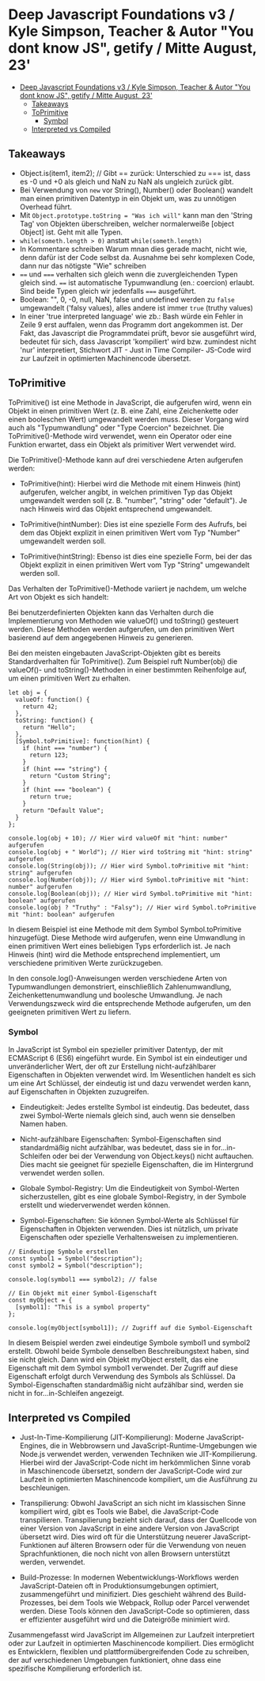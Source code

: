 # Deep Javascript Foundations v3 / Kyle Simpson, Teacher &  Autor "You dont know JS", getify / Mitte August, 23'

- [Deep Javascript Foundations v3 / Kyle Simpson, Teacher \&  Autor "You dont know JS", getify / Mitte August, 23'](#deep-javascript-foundations-v3--kyle-simpson-teacher---autor-you-dont-know-js-getify--mitte-august-23)
  - [Takeaways](#takeaways)
  - [ToPrimitive](#toprimitive)
    - [Symbol](#symbol)
  - [Interpreted vs Compiled](#interpreted-vs-compiled)

## Takeaways

+ Object.is(item1, item2); // Gibt == zurück: Unterschied zu === ist, dass es -0 und +0 als gleich und NaN zu NaN als ungleich zurück gibt.
+ Bei Verwendung von `new` vor String(), Number() oder Boolean() wandelt man einen primitiven Datentyp in ein Objekt um, was zu unnötigen Overhead führt.
+ Mit `Object.prototype.toString = "Was ich will"` kann man den 'String Tag' von Objekten überschreiben, welcher normalerweiße [object Object] ist. Geht mit alle Typen.
+ `while(someth.length > 0)` anstatt `while(someth.length)`
+ In Kommentare schreiben Warum mnan dies gerade macht, nicht wie, denn dafür ist der Code selbst da. Ausnahme bei sehr komplexen Code, dann nur das nötigste "Wie" schreiben
+ `==` und `===` verhalten sich gleich wenn die zuvergleichenden Typen gleich sind. `==` ist automatische Typumwandlung (en.: coercion) erlaubt. Sind beide Typen gleich wir jedenfalls `===` ausgeführt.
+ Boolean: "", 0, -0, null, NaN, false und undefined werden zu `false` umgewandelt ('falsy values), alles andere ist immer `true` (truthy values)
+ In einer 'true interpreted language' wie zb.: Bash würde ein Fehler in Zeile 9 erst auffalen, wenn das Programm  dort angekommen ist. Der Fakt, das Javascript die Programmdatei prüft, bevor sie ausgeführt wird, bedeutet für sich, dass Javascript 'kompiliert' wird bzw. zumindest nicht 'nur' interpretiert, Stichwort JIT - Just in Time Compiler- JS-Code wird zur Laufzeit in optimierten Machinencode übersetzt.


## ToPrimitive

ToPrimitive() ist eine Methode in JavaScript, die aufgerufen wird, wenn ein Objekt in einen primitiven Wert (z. B. eine Zahl, eine Zeichenkette oder einen booleschen Wert) umgewandelt werden muss. Dieser Vorgang wird auch als "Typumwandlung" oder "Type Coercion" bezeichnet. Die ToPrimitive()-Methode wird verwendet, wenn ein Operator oder eine Funktion erwartet, dass ein Objekt als primitiver Wert verwendet wird.

Die ToPrimitive()-Methode kann auf drei verschiedene Arten aufgerufen werden:

+ ToPrimitive(hint): Hierbei wird die Methode mit einem Hinweis (hint) aufgerufen, welcher angibt, in welchen primitiven Typ das Objekt umgewandelt werden soll (z. B. "number", "string" oder "default"). Je nach Hinweis wird das Objekt entsprechend umgewandelt.

+ ToPrimitive(hintNumber): Dies ist eine spezielle Form des Aufrufs, bei dem das Objekt explizit in einen primitiven Wert vom Typ "Number" umgewandelt werden soll.

+ ToPrimitive(hintString): Ebenso ist dies eine spezielle Form, bei der das Objekt explizit in einen primitiven Wert vom Typ "String" umgewandelt werden soll.

Das Verhalten der ToPrimitive()-Methode variiert je nachdem, um welche Art von Objekt es sich handelt:

Bei benutzerdefinierten Objekten kann das Verhalten durch die Implementierung von Methoden wie valueOf() und toString() gesteuert werden. Diese Methoden werden aufgerufen, um den primitiven Wert basierend auf dem angegebenen Hinweis zu generieren.

Bei den meisten eingebauten JavaScript-Objekten gibt es bereits Standardverhalten für ToPrimitive(). Zum Beispiel ruft Number(obj) die valueOf()- und toString()-Methoden in einer bestimmten Reihenfolge auf, um einen primitiven Wert zu erhalten.

```
let obj = {
  valueOf: function() {
    return 42;
  },
  toString: function() {
    return "Hello";
  },
  [Symbol.toPrimitive]: function(hint) {
    if (hint === "number") {
      return 123;
    }
    if (hint === "string") {
      return "Custom String";
    }
    if (hint === "boolean") {
      return true;
    }
    return "Default Value";
  }
};

console.log(obj + 10); // Hier wird valueOf mit "hint: number" aufgerufen
console.log(obj + " World"); // Hier wird toString mit "hint: string" aufgerufen
console.log(String(obj)); // Hier wird Symbol.toPrimitive mit "hint: string" aufgerufen
console.log(Number(obj)); // Hier wird Symbol.toPrimitive mit "hint: number" aufgerufen
console.log(Boolean(obj)); // Hier wird Symbol.toPrimitive mit "hint: boolean" aufgerufen
console.log(obj ? "Truthy" : "Falsy"); // Hier wird Symbol.toPrimitive mit "hint: boolean" aufgerufen
```

In diesem Beispiel ist eine Methode mit dem Symbol Symbol.toPrimitive hinzugefügt. Diese Methode wird aufgerufen, wenn eine Umwandlung in einen primitiven Wert eines beliebigen Typs erforderlich ist. Je nach Hinweis (hint) wird die Methode entsprechend implementiert, um verschiedene primitiven Werte zurückzugeben.

In den console.log()-Anweisungen werden verschiedene Arten von Typumwandlungen demonstriert, einschließlich Zahlenumwandlung, Zeichenkettenumwandlung und boolesche Umwandlung. Je nach Verwendungszweck wird die entsprechende Methode aufgerufen, um den geeigneten primitiven Wert zu liefern.

### Symbol

In JavaScript ist Symbol ein spezieller primitiver Datentyp, der mit ECMAScript 6 (ES6) eingeführt wurde. Ein Symbol ist ein eindeutiger und unveränderlicher Wert, der oft zur Erstellung nicht-aufzählbarer Eigenschaften in Objekten verwendet wird. Im Wesentlichen handelt es sich um eine Art Schlüssel, der eindeutig ist und dazu verwendet werden kann, auf Eigenschaften in Objekten zuzugreifen.


+ Eindeutigkeit: Jedes erstellte Symbol ist eindeutig. Das bedeutet, dass zwei Symbol-Werte niemals gleich sind, auch wenn sie denselben Namen haben.

+ Nicht-aufzählbare Eigenschaften: Symbol-Eigenschaften sind standardmäßig nicht aufzählbar, was bedeutet, dass sie in for...in-Schleifen oder bei der Verwendung von Object.keys() nicht auftauchen. Dies macht sie geeignet für spezielle Eigenschaften, die im Hintergrund verwendet werden sollen.

+ Globale Symbol-Registry: Um die Eindeutigkeit von Symbol-Werten sicherzustellen, gibt es eine globale Symbol-Registry, in der Symbole erstellt und wiederverwendet werden können.

+ Symbol-Eigenschaften: Sie können Symbol-Werte als Schlüssel für Eigenschaften in Objekten verwenden. Dies ist nützlich, um private Eigenschaften oder spezielle Verhaltensweisen zu implementieren.

```
// Eindeutige Symbole erstellen
const symbol1 = Symbol("description");
const symbol2 = Symbol("description");

console.log(symbol1 === symbol2); // false

// Ein Objekt mit einer Symbol-Eigenschaft
const myObject = {
  [symbol1]: "This is a symbol property"
};

console.log(myObject[symbol1]); // Zugriff auf die Symbol-Eigenschaft
```

In diesem Beispiel werden zwei eindeutige Symbole symbol1 und symbol2 erstellt. Obwohl beide Symbole denselben Beschreibungstext haben, sind sie nicht gleich. Dann wird ein Objekt myObject erstellt, das eine Eigenschaft mit dem Symbol symbol1 verwendet. Der Zugriff auf diese Eigenschaft erfolgt durch Verwendung des Symbols als Schlüssel. Da Symbol-Eigenschaften standardmäßig nicht aufzählbar sind, werden sie nicht in for...in-Schleifen angezeigt.

## Interpreted vs Compiled

+ Just-In-Time-Kompilierung (JIT-Kompilierung): Moderne JavaScript-Engines, die in Webbrowsern und JavaScript-Runtime-Umgebungen wie Node.js verwendet werden, verwenden Techniken wie JIT-Kompilierung. Hierbei wird der JavaScript-Code nicht im herkömmlichen Sinne vorab in Maschinencode übersetzt, sondern der JavaScript-Code wird zur Laufzeit in optimierten Maschinencode kompiliert, um die Ausführung zu beschleunigen.

+ Transpilierung: Obwohl JavaScript an sich nicht im klassischen Sinne kompiliert wird, gibt es Tools wie Babel, die JavaScript-Code transpilieren. Transpilierung bezieht sich darauf, dass der Quellcode von einer Version von JavaScript in eine andere Version von JavaScript übersetzt wird. Dies wird oft für die Unterstützung neuerer JavaScript-Funktionen auf älteren Browsern oder für die Verwendung von neuen Sprachfunktionen, die noch nicht von allen Browsern unterstützt werden, verwendet.

+ Build-Prozesse: In modernen Webentwicklungs-Workflows werden JavaScript-Dateien oft in Produktionsumgebungen optimiert, zusammengeführt und minifiziert. Dies geschieht während des Build-Prozesses, bei dem Tools wie Webpack, Rollup oder Parcel verwendet werden. Diese Tools können den JavaScript-Code so optimieren, dass er effizienter ausgeführt wird und die Dateigröße minimiert wird.

Zusammengefasst wird JavaScript im Allgemeinen zur Laufzeit interpretiert oder zur Laufzeit in optimierten Maschinencode kompiliert. Dies ermöglicht es Entwicklern, flexiblen und plattformübergreifenden Code zu schreiben, der auf verschiedenen Umgebungen funktioniert, ohne dass eine spezifische Kompilierung erforderlich ist.




